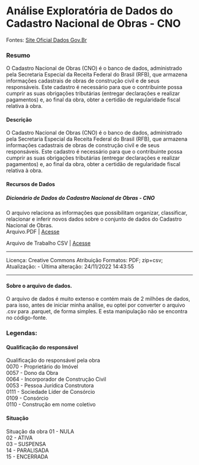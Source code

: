 # Análise Exploratória de Dados do Cadastro Nacional de Obras - CNO
Fontes: [Site Oficial Dados Gov.Br](https://dados.gov.br/dados/conjuntos-dados/cadastro-nacional-de-obras-cno)

### Resumo
O Cadastro Nacional de Obras (CNO) é o banco de dados, administrado pela Secretaria Especial da Receita Federal do Brasil (RFB), que armazena informações cadastrais de obras de construção civil e de seus responsáveis. Este cadastro é necessário para que o contribuinte possa cumprir as suas obrigações tributárias (entregar declarações e realizar pagamentos) e, ao final da obra, obter a certidão de regularidade fiscal relativa à obra.

#### Descrição
O Cadastro Nacional de Obras (CNO) é o banco de dados, administrado pela Secretaria Especial da Receita Federal do Brasil (RFB), que armazena informações cadastrais de obras de construção civil e de seus responsáveis. Este cadastro é necessário para que o contribuinte possa cumprir as suas obrigações tributárias (entregar declarações e realizar pagamentos) e, ao final da obra, obter a certidão de regularidade fiscal relativa à obra.

#### Recursos de Dados
##### Dicionário de Dados do Cadastro Nacional de Obras - CNO
O arquivo relaciona as informações que possibilitam organizar, classificar, relacionar e inferir novos dados sobre o conjunto de dados do Cadastro Nacional de Obras. <br>
Arquivo.PDF | [Acesse](https://www.gov.br/receitafederal/dados/cno-metadados.pdf)

Arquivo de Trabalho CSV | [Acesse]()

***

Licença: Creative Commons Atribuição
 Formatos: PDF; zip+csv;
 Atualização: -
 Última alteração: 24/11/2022 14:43:55

 ***

#### Sobre o arquivo de dados.
O arquivo de dados é muito extenso e contém mais de 2 milhões de dados, para isso, antes de iniciar minha análise, eu 
optei por converter o arquivo .csv para .parquet, de forma simples. E esta manipulação não se encontra no código-fonte.

### Legendas:
#### Qualificação do responsável
Qualificação do responsável pela obra <br>
0070 - Proprietário do Imóvel <br>
0057 - Dono da Obra <br>
0064 - Incorporador de Construção Civil <br>
0053 - Pessoa Jurídica Construtora <br>
0111 - Sociedade Líder de Consórcio <br>
0109 - Consórcio <br>
0110 - Construção em nome coletivo <br>
#### Situação
Situação da obra
01 - NULA <br>
02 - ATIVA <br>
03 – SUSPENSA <br>
14 - PARALISADA <br>
15 - ENCERRADA <br>
